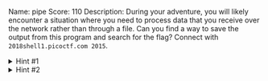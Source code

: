 Name: pipe
Score: 110
Description: During your adventure, you will likely encounter a situation where you need to process data that you receive over the network rather than through a file. Can you find a way to save the output from this program and search for the flag? Connect with <code>2018shell1.picoctf.com 2015</code>.
<details><summary>Hint #1</summary>Remember the flag format is picoCTF{XXXX}</details><details><summary>Hint #2</summary>Ever heard of a pipe? No not that kind of pipe... This <a href="http://www.linfo.org/pipes.html">kind</a></details>